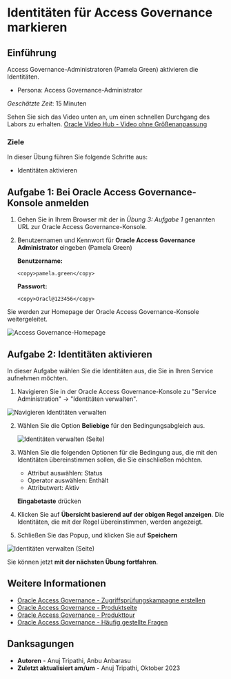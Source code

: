 # Identitäten für Access Governance markieren

## Einführung

Access Governance-Administratoren (Pamela Green) aktivieren die Identitäten.

*   Persona: Access Governance-Administrator

_Geschätzte Zeit_: 15 Minuten

Sehen Sie sich das Video unten an, um einen schnellen Durchgang des Labors zu erhalten. [Oracle Video Hub - Video ohne Größenanpassung](videohub:1_ml4wxlqu)

### Ziele

In dieser Übung führen Sie folgende Schritte aus:

*   Identitäten aktivieren

## Aufgabe 1: Bei Oracle Access Governance-Konsole anmelden

1.  Gehen Sie in Ihrem Browser mit der in _Übung 3: Aufgabe 1_ genannten URL zur Oracle Access Governance-Konsole.
    
2.  Benutzernamen und Kennwort für **Oracle Access Governance Administrator** eingeben (Pamela Green)
    
    **Benutzername:**
    
        <copy>pamela.green</copy>
        
    
    **Passwort:**
    
        <copy>Oracl@123456</copy>
        

Sie werden zur Homepage der Oracle Access Governance-Konsole weitergeleitet.

![Access Governance-Homepage](images/ag-homepage.png)

## Aufgabe 2: Identitäten aktivieren

In dieser Aufgabe wählen Sie die Identitäten aus, die Sie in Ihren Service aufnehmen möchten.

1.  Navigieren Sie in der Oracle Access Governance-Konsole zu "Service Administration" -> "Identitäten verwalten".

![Navigieren Identitäten verwalten](images/navigate-manage-identities.png)

2.  Wählen Sie die Option **Beliebige** für den Bedingungsabgleich aus.
    
    ![Identitäten verwalten (Seite)](images/select-any.png)
    
3.  Wählen Sie die folgenden Optionen für die Bedingung aus, die mit den Identitäten übereinstimmen sollen, die Sie einschließen möchten.
    
    *   Attribut auswählen: Status
    *   Operator auswählen: Enthält
    *   Attributwert: Aktiv
    
    **Eingabetaste** drücken
    
4.  Klicken Sie auf **Übersicht basierend auf der obigen Regel anzeigen**. Die Identitäten, die mit der Regel übereinstimmen, werden angezeigt.
    
5.  Schließen Sie das Popup, und klicken Sie auf **Speichern**
    

![Identitäten verwalten (Seite)](images/identities-user.png)

Sie können jetzt **mit der nächsten Übung fortfahren**.

## Weitere Informationen

*   [Oracle Access Governance - Zugriffsprüfungskampagne erstellen](https://docs.oracle.com/en/cloud/paas/access-governance/pdapg/index.html)
*   [Oracle Access Governance - Produktseite](https://www.oracle.com/security/cloud-security/access-governance/)
*   [Oracle Access Governance - Produkttour](https://www.oracle.com/webfolder/s/quicktours/paas/pt-sec-access-governance/index.html)
*   [Oracle Access Governance - Häufig gestellte Fragen](https://www.oracle.com/security/cloud-security/access-governance/faq/)

## Danksagungen

*   **Autoren** - Anuj Tripathi, Anbu Anbarasu
*   **Zuletzt aktualisiert am/um** - Anuj Tripathi, Oktober 2023
